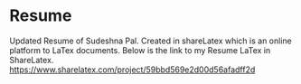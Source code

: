 # Resume
Updated Resume of Sudeshna Pal.
Created in shareLatex which is an online platform to LaTex documents. Below is the link to my Resume LaTex in ShareLatex.
https://www.sharelatex.com/project/59bbd569e2d00d56afadff2d
